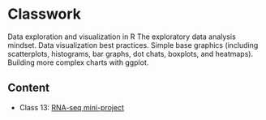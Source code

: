# Classwork

Data exploration and visualization in R 
The exploratory data analysis mindset. Data visualization best practices. Simple base graphics (including scatterplots, histograms, bar graphs, dot chats, boxplots, and heatmaps). Building more complex charts with ggplot.

## Content
-   Class 13: [RNA-seq mini-project](https://github.com/Shayan-mp/LAB13F/blob/main/CLASS13F.md) 
